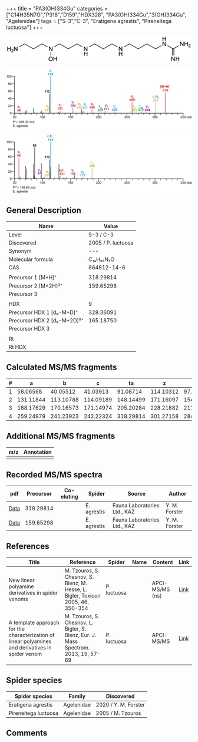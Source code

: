 +++
title = "PA3(OH)334Gu"
categories = ["C14H35N7O","P318","D159","HDX328",
"PA3(OH)334Gu","3(OH)334Gu",
"Agelenidae"]
tags = ["S-3","C-3",
"Eratigena agrestis",
"Pireneitega luctuosa"]
+++

![](/img/PA3(OH)334Gu.png)

![](/img_MSMS/318_PA3(OH)334Gu_Ea.png?classes=border)

![](/img_MSMS/318_PA3(OH)334Gu_Ea_2.png?classes=border)

## General Description

| Name                        | Value              |
|-----------------------------|--------------------|
| Level                       | S-3 / C-3          |
| Discovered                  | 2005 / P. luctuosa |
| Synonym                     | ---                |
| Molecular formula           | C₁₄H₃₅N₇O          |
| CAS                         | 864812-14-6        |
|                             |                    |
| Precursor 1 [M+H]⁺          | 318.29814          |
| Precursor 2 [M+2H]²⁺        | 159.65298          |
| Precursor 3                 |                    |
|                             |                    |
| HDX                         | 9                  |
| Precursor HDX 1 [d₉-M+D]⁺   | 328.36091          |
| Precursor HDX 2 [d₉-M+2D]²⁺ | 165.18750          |
| Precursor HDX 3             |                    |
|                             |                    |
| Rt                          |                    |
| Rt HDX                      |                    |

## Calculated MS/MS fragments

| # | a         | b         | c         | ta        | z         | y         | tz        |
|---|-----------|-----------|-----------|-----------|-----------|-----------|-----------|
| 1 | 58.06568  | 40.05512  | 41.03913  | 91.08714  | 114.10312 | 97.07657  | 131.12967 |
| 2 | 131.11844 | 113.10788 | 114.09189 | 148.14499 | 171.16097 | 154.13442 | 188.18752 |
| 3 | 188.17629 | 170.16573 | 171.14974 | 205.20284 | 228.21882 | 211.19227 | 261.24028 |
| 4 | 259.24979 | 241.23923 | 242.22324 | 318.29814 | 301.27158 | 284.24503 | 318.29813 |

## Additional MS/MS fragments

| m/z | Annotation |
|-----|------------|
|     |            |

## Recorded MS/MS spectra

| pdf                                               | Precursor | Co-eluting | Spider      | Source                       | Author        |
|---------------------------------------------------|-----------|------------|-------------|------------------------------|---------------|
| [Data](/pdf/E-agrestis/318_PA3(OH)334Gu_Ea.pdf)   | 318.29814 |            | E. agrestis | Fauna Laboratories Ltd., KAZ | Y. M. Forster |
| [Data](/pdf/E-agrestis/318_PA3(OH)334Gu_Ea_2.pdf) | 159.65298 |            | E. agrestis | Fauna Laboratories Ltd., KAZ | Y. M. Forster |

## References

| Title                                                                                             | Reference                                                                           | Spider      | Name | Content         | Link                                                  |
|---------------------------------------------------------------------------------------------------|-------------------------------------------------------------------------------------|-------------|------|-----------------|-------------------------------------------------------|
| New linear polyamine derivatives in spider venoms                                                 | M. Tzouros, S. Chesnov, S. Bienz, M. Hesse, L. Bigler, Toxicon 2005, 46, 350-354    | P. luctuosa |      | APCI-MS/MS (ns) | [Link](https://doi.org/10.1016/j.toxicon.2005.04.018) |
| A template approach for the characterization of linear polyamines and derivatives in spider venom | M. Tzouros, S. Chesnov, L. Bigler, S. Bienz, Eur. J. Mass Spectrom. 2013, 19, 57-69 | P. luctuosa |      | APCI-MS/MS      | [Link](https://doi.org/10.1255/ejms.1213)             |

## Spider species

| Spider species       | Family     | Discovered        |
|----------------------|------------|-------------------|
| Eratigena agrestis | Agelenidae | 2020 / Y. M. Forster |
| Pireneitega luctuosa | Agelenidae | 2005 / M. Tzouros |

## Comments